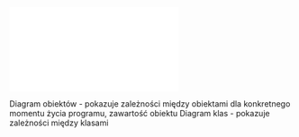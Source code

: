 ![ObjectProj1](/Notatki/Semestr%202/Programowanie%20obiektowe/Wyk%C5%82ady/Wyk%C5%82ad%204/ObjectProj1.pdf)

Diagram obiektów - pokazuje zależności między obiektami dla konkretnego momentu życia programu, zawartość obiektu
Diagram klas - pokazuje zależności między klasami